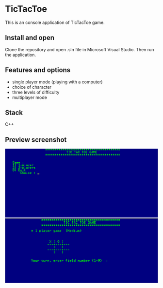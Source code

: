 
# TicTacToe 

This is an console application of TicTacToe game.


## Install and open
Clone the repository and open .sln file in Microsoft Visual Studio. Then run the application.

## Features and options

- single player mode (playing with a computer)
- choice of character
- three levels of difficulty
- multiplayer mode

## Stack
C++

## Preview screenshot
![App Screenshot](tic_tac_1.png)
![App Screenshot](tic_tac_2.png)

